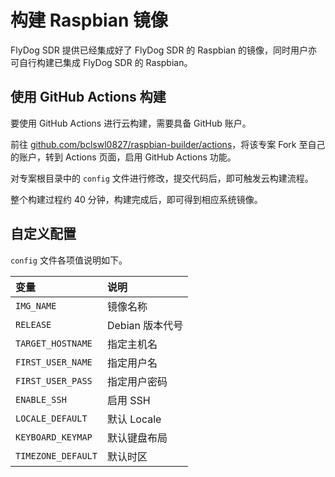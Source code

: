 # 构建 Raspbian 镜像

FlyDog SDR 提供已经集成好了 FlyDog SDR 的 Raspbian 的镜像，同时用户亦可自行构建已集成 FlyDog SDR 的 Raspbian。

## 使用 GitHub Actions 构建

要使用 GitHub Actions 进行云构建，需要具备 GitHub 账户。

前往 [github.com/bclswl0827/raspbian-builder/actions](https://github.com/bclswl0827/raspbian-builder/actions)，将该专案 Fork 至自己的账户，转到 Actions 页面，启用 GitHub Actions 功能。

对专案根目录中的 `config` 文件进行修改，提交代码后，即可触发云构建流程。

整个构建过程约 40 分钟，构建完成后，即可得到相应系统镜像。

## 自定义配置

`config` 文件各项值说明如下。

| 变量 | 说明 |
| :--- | :--- |
| `IMG_NAME` | 镜像名称 |
| `RELEASE` | Debian 版本代号 |
| `TARGET_HOSTNAME` | 指定主机名 |
| `FIRST_USER_NAME` | 指定用户名 |
| `FIRST_USER_PASS` | 指定用户密码 |
| `ENABLE_SSH` | 启用 SSH |
| `LOCALE_DEFAULT` | 默认 Locale |
| `KEYBOARD_KEYMAP` | 默认键盘布局 |
| `TIMEZONE_DEFAULT` | 默认时区 |

